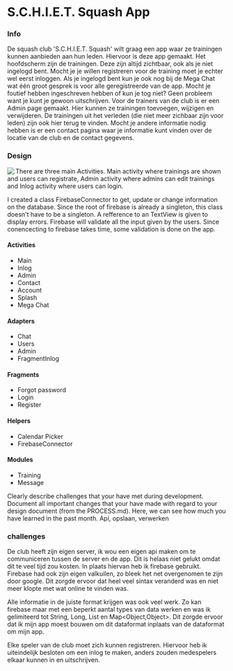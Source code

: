# S.C.H.I.E.T. Squash App

### Info
De squash club 'S.C.H.I.E.T. Squash' wilt graag een app waar ze trainingen kunnen aanbieden aan hun leden. Hiervoor is deze app gemaakt.
Het hoofdscherm zijn de trainingen. Deze zijn altijd zichtbaar, ook als je niet ingelogd bent. Mocht je je willen registreren voor de training moet je echter wel eerst inloggen. Als je ingelogd bent kun je ook nog bij de Mega Chat wat één groot gesprek is voor alle geregistreerde van de app. Mocht je foutief hebben ingeschreven hebben of kun je tog niet? Geen probleem want je kunt je gewoon uitschrijven.
Voor de trainers van de club is er een Admin page gemaakt. Hier kunnen ze trainingen toevoegen, wijzigen en verwijderen. De trainingen uit het verleden (die niet meer zichbaar zijn voor leden) zijn ook hier terug te vinden.
Mocht je andere informatie nodig hebben is er een contact pagina waar je informatie kunt vinden over de locatie van de club en de contact gegevens.

### Design
<img src="https://github.com/stephankok/progproject/blob/master/doc/final%20images/flow_chart.png" align="left" >

There are three main Activities. Main activity where trainings are shown and users can registrate, Admin activity where admins can edit trainings and Inlog activity where users can login.

I created a class FirebaseConnector to get, update or change information on the database. Since the root of firebase is already a singleton, this class doesn't have to be a singleton. A refference to an TextView is given to display errors. Firebase will validate all the input given by the users. Since conencecting to firebase takes time, some validation is done on the app.

#### Activities
- Main
- Inlog
- Admin
- Contact
- Account
- Splash
- Mega Chat

#### Adapters
- Chat
- Users
- Admin
- FragmentInlog

#### Fragments
- Forgot password
- Login
- Register

#### Helpers
- Calendar Picker
- FirebaseConnector

#### Modules
- Training
- Message

Clearly describe challenges that your have met during development. Document all important changes that your have made with regard to your design document (from the PROCESS.md). Here, we can see how much you have learned in the past month.
Api, opslaan, verwerken

### challenges
De club heeft zijn eigen server, ik wou een eigen api maken om te communiceren tussen de server en de app. Dit is helaas niet gelukt omdat dit te veel tijd zou kosten. In plaats hiervan heb ik firebase gebruikt. Firebase had ook zijn eigen valkuilen, zo bleek het net overgenomen te zijn door google. Dit zorgde ervoor dat heel veel sintax veranderd was en niet meer klopte met wat online te vinden was.

Alle informatie in de juiste format krijgen was ook veel werk. Zo kan firebase maar met een beperkt aantal types van data werken en was ik gelimiteerd tot String, Long, List<Object> en Map<Object,Object>. Dit zorgde ervoor dat ik mijn app moest bouwen om dit dataformat inplaats van de dataformat om mijn app.

Elke speler van de club moet zich kunnen registreren. Hiervoor heb ik uiteindelijk besloten om een inlog te maken, anders zouden medespelers elkaar kunnen in en uitschrijven.
